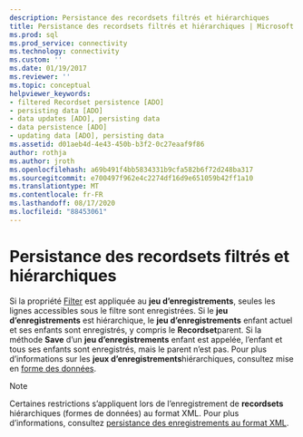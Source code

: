 ```yaml
---
description: Persistance des recordsets filtrés et hiérarchiques
title: Persistance des recordsets filtrés et hiérarchiques | Microsoft Docs
ms.prod: sql
ms.prod_service: connectivity
ms.technology: connectivity
ms.custom: ''
ms.date: 01/19/2017
ms.reviewer: ''
ms.topic: conceptual
helpviewer_keywords:
- filtered Recordset persistence [ADO]
- persisting data [ADO]
- data updates [ADO], persisting data
- data persistence [ADO]
- updating data [ADO], persisting data
ms.assetid: d01aeb4d-4e43-450b-b3f2-0c27eaaf9f86
author: rothja
ms.author: jroth
ms.openlocfilehash: a69b491f4bb5834331b9cfa582b6f72d248ba317
ms.sourcegitcommit: e700497f962e4c2274df16d9e651059b42ff1a10
ms.translationtype: MT
ms.contentlocale: fr-FR
ms.lasthandoff: 08/17/2020
ms.locfileid: "88453061"
---
```

# <a name="persisting-filtered-and-hierarchical-recordsets"></a>Persistance des recordsets filtrés et hiérarchiques
Si la propriété [Filter](../../../ado/reference/ado-api/filter-property.md) est appliquée au **jeu d’enregistrements**, seules les lignes accessibles sous le filtre sont enregistrées. Si le **jeu d’enregistrements** est hiérarchique, le **jeu d’enregistrements** enfant actuel et ses enfants sont enregistrés, y compris le **Recordset**parent. Si la méthode **Save** d’un **jeu d’enregistrements** enfant est appelée, l’enfant et tous ses enfants sont enregistrés, mais le parent n’est pas. Pour plus d’informations sur les **jeux d’enregistrements**hiérarchiques, consultez mise en [forme des données](../../../ado/guide/data/data-shaping.md).  
  
> [!NOTE]
>  Certaines restrictions s’appliquent lors de l’enregistrement de **recordsets** hiérarchiques (formes de données) au format XML. Pour plus d’informations, consultez [persistance des enregistrements au format XML](../../../ado/guide/data/persisting-records-in-xml-format.md).
